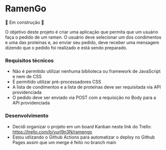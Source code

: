 # RamenGo
🚧 Em construção 🚧

O objetivo deste projeto é criar uma aplicação que permita que um usuário faça o pedido de um ramen. O usuário deve selecionar um dos condimentos e uma das proteínas e, ao enviar seu pedido, deve receber uma mensagem dizendo que o pedido foi realizado e está sendo preparado.

### Requisitos técnicos
- Não é permitido utilizar nenhuma biblioteca ou framework de JavaScript e nem de CSS
- É permitido utilizar pré-processadores CSS
- A lista de condimentos e a lista de proteínas deve ser requisitada via API providenciada
- O pedido deve ser enviado via POST com a requisição no Body para a API providenciada

### Desenvolvimento
- Decidi organizar o projeto em um board Kanban neste link do Trello: https://trello.com/b/yurl9n3N/ramengo
- Estou utlizando o Github Actions para automatizar o deploy no Github Pages assim que um merge é feito no branch main
